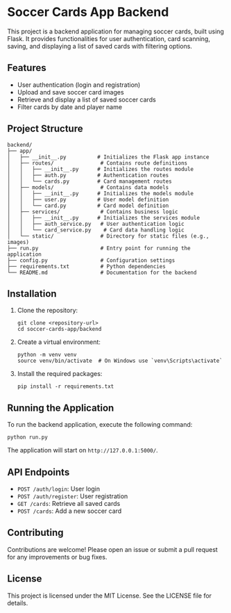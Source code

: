 # Soccer Cards App Backend

This project is a backend application for managing soccer cards, built using Flask. It provides functionalities for user authentication, card scanning, saving, and displaying a list of saved cards with filtering options.

## Features

- User authentication (login and registration)
- Upload and save soccer card images
- Retrieve and display a list of saved soccer cards
- Filter cards by date and player name

## Project Structure

```
backend/
├── app/
│   ├── __init__.py          # Initializes the Flask app instance
│   ├── routes/               # Contains route definitions
│   │   ├── __init__.py      # Initializes the routes module
│   │   ├── auth.py          # Authentication routes
│   │   └── cards.py         # Card management routes
│   ├── models/               # Contains data models
│   │   ├── __init__.py      # Initializes the models module
│   │   ├── user.py          # User model definition
│   │   └── card.py          # Card model definition
│   ├── services/             # Contains business logic
│   │   ├── __init__.py      # Initializes the services module
│   │   ├── auth_service.py   # User authentication logic
│   │   └── card_service.py    # Card data handling logic
│   └── static/               # Directory for static files (e.g., images)
├── run.py                    # Entry point for running the application
├── config.py                 # Configuration settings
├── requirements.txt          # Python dependencies
└── README.md                 # Documentation for the backend
```

## Installation

1. Clone the repository:
   ```
   git clone <repository-url>
   cd soccer-cards-app/backend
   ```

2. Create a virtual environment:
   ```
   python -m venv venv
   source venv/bin/activate  # On Windows use `venv\Scripts\activate`
   ```

3. Install the required packages:
   ```
   pip install -r requirements.txt
   ```

## Running the Application

To run the backend application, execute the following command:
```
python run.py
```

The application will start on `http://127.0.0.1:5000/`.

## API Endpoints

- `POST /auth/login`: User login
- `POST /auth/register`: User registration
- `GET /cards`: Retrieve all saved cards
- `POST /cards`: Add a new soccer card

## Contributing

Contributions are welcome! Please open an issue or submit a pull request for any improvements or bug fixes.

## License

This project is licensed under the MIT License. See the LICENSE file for details.